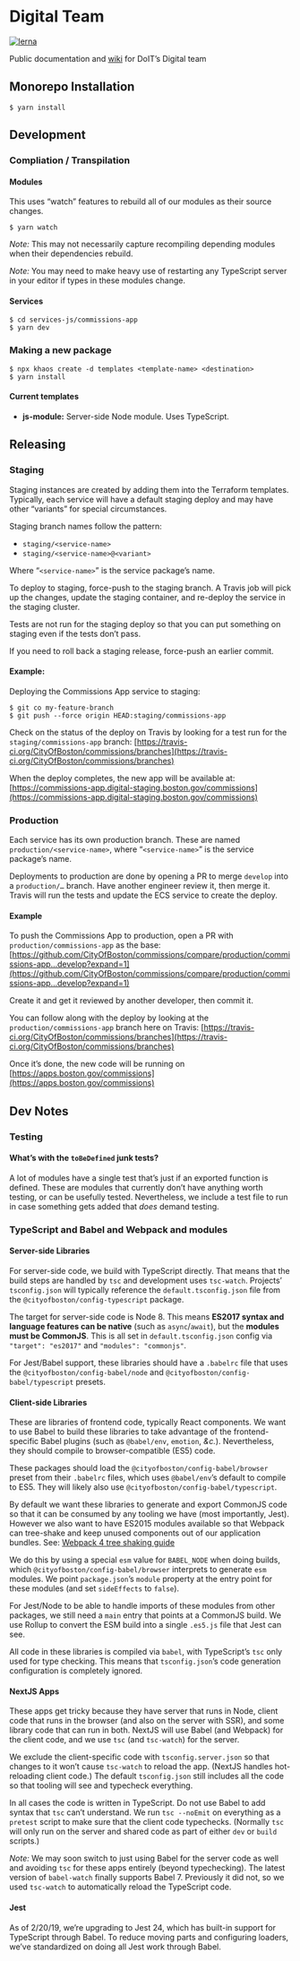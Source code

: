 # Digital Team

[![lerna](https://img.shields.io/badge/maintained%20with-lerna-cc00ff.svg)](https://lernajs.io/)

Public documentation and [wiki](https://github.com/CityOfBoston/digital/wiki) for DoIT’s Digital team

## Monorepo Installation

```
$ yarn install
```

## Development

### Compliation / Transpilation

#### Modules

This uses “watch” features to rebuild all of our modules as their source
changes.

```
$ yarn watch
```

_Note:_ This may not necessarily capture recompiling depending modules when
their dependencies rebuild.

_Note:_ You may need to make heavy use of restarting any TypeScript server in
your editor if types in these modules change.


#### Services

```
$ cd services-js/commissions-app
$ yarn dev
```

### Making a new package

```
$ npx khaos create -d templates <template-name> <destination>
$ yarn install
```

#### Current templates

 * **js-module:** Server-side Node module. Uses TypeScript.


## Releasing

### Staging

Staging instances are created by adding them into the Terraform templates.
Typically, each service will have a default staging deploy and may have other
“variants” for special circumstances.

Staging branch names follow the pattern:
 * `staging/<service-name>`
 * `staging/<service-name>@<variant>`

Where “`<service-name>`” is the service package’s name.

To deploy to staging, force-push to the staging branch. A Travis job will pick
up the changes, update the staging container, and re-deploy the service in the
staging cluster.

Tests are not run for the staging deploy so that you can put something on
staging even if the tests don’t pass.

If you need to roll back a staging release, force-push an earlier commit.

#### Example:

Deploying the Commissions App service to staging:

```
$ git co my-feature-branch
$ git push --force origin HEAD:staging/commissions-app
```

Check on the status of the deploy on Travis by looking for a test run for the
`staging/commissions-app` branch:
[https://travis-ci.org/CityOfBoston/commissions/branches](https://travis-ci.org/CityOfBoston/commissions/branches)

When the deploy completes, the new app will be available at:
[https://commissions-app.digital-staging.boston.gov/commissions](https://commissions-app.digital-staging.boston.gov/commissions)

### Production

Each service has its own production branch. These are named
`production/<service-name>`, where “`<service-name>`” is the service package’s
name.

Deployments to production are done by opening a PR to merge `develop` into a
`production/…` branch. Have another engineer review it, then merge it. Travis
will run the tests and update the ECS service to create the deploy.

#### Example

To push the Commissions App to production, open a PR with
`production/commissions-app` as the base:
[https://github.com/CityOfBoston/commissions/compare/production/commissions-app...develop?expand=1](https://github.com/CityOfBoston/commissions/compare/production/commissions-app...develop?expand=1)

Create it and get it reviewed by another developer, then commit it.

You can follow along with the deploy by looking at the
`production/commissions-app` branch here on Travis:
[https://travis-ci.org/CityOfBoston/commissions/branches](https://travis-ci.org/CityOfBoston/commissions/branches)

Once it’s done, the new code will be running on [https://apps.boston.gov/commissions](https://apps.boston.gov/commissions)

## Dev Notes

### Testing

#### What’s with the `toBeDefined` junk tests?

A lot of modules have a single test that’s just if an exported function is
defined. These are modules that currently don’t have anything worth testing, or
can be usefully tested. Nevertheless, we include a test file to run in case
something gets added that _does_ demand testing.

### TypeScript and Babel and Webpack and modules

#### Server-side Libraries

For server-side code, we build with TypeScript directly. That means that the
build steps are handled by `tsc` and development uses `tsc-watch`. Projects’
`tsconfig.json` will typically reference the `default.tsconfig.json` file from
the `@cityofboston/config-typescript` package.

The target for server-side code is Node 8. This means **ES2017 syntax and
language features can be native** (such as `async`/`await`), but the **modules
must be CommonJS**. This is all set in `default.tsconfig.json` config via
`"target": "es2017"` and `"modules": "commonjs"`.

For Jest/Babel support, these libraries should have a `.babelrc` file that uses
the `@cityofboston/config-babel/node` and
`@cityofboston/config-babel/typescript` presets.

#### Client-side Libraries

These are libraries of frontend code, typically React components. We want to use
Babel to build these libraries to take advantage of the frontend-specific Babel
plugins (such as `@babel/env`, `emotion`, _&c._). Nevertheless, they should
compile to browser-compatible (ES5) code.

These packages should load the `@cityofboston/config-babel/browser` preset from
their `.babelrc` files, which uses `@babel/env`’s default to compile to ES5.
They will likely also use `@cityofboston/config-babel/typescript`.

By default we want these libraries to generate and export CommonJS code so that
it can be consumed by any tooling we have (most importantly, Jest). However we
also want to have ES2015 modules available so that Webpack can tree-shake and
keep unused components out of our application bundles. See: [Webpack 4 tree
shaking guide](https://webpack.js.org/guides/tree-shaking/)

We do this by using a special `esm` value for `BABEL_NODE` when doing builds,
which `@cityofboston/config-babel/browser` interprets to generate `esm` modules.
We point `package.json`’s `module` property at the entry point for these modules
(and set `sideEffects` to `false`).

For Jest/Node to be able to handle imports of these modules from other packages,
we still need a `main` entry that points at a CommonJS build. We use Rollup to
convert the ESM build into a single `.es5.js` file that Jest can see.

All code in these libraries is compiled via `babel`, with TypeScript’s `tsc`
only used for type checking. This means that `tsconfig.json`’s code generation
configuration is completely ignored.

#### NextJS Apps

These apps get tricky because they have server that runs in Node, client code
that runs in the browser (and also on the server with SSR), and some library
code that can run in both. NextJS will use Babel (and Webpack) for the client
code, and we use `tsc` (and `tsc-watch`) for the server.

We exclude the client-specific code with `tsconfig.server.json` so that changes
to it won’t cause `tsc-watch` to reload the app. (NextJS handles hot-reloading
client code.) The default `tsconfig.json` still includes all the code so that
tooling will see and typecheck everything.

In all cases the code is written in TypeScript. Do not use Babel to add syntax
that `tsc` can’t understand. We run `tsc --noEmit` on everything as a `pretest`
script to make sure that the client code typechecks. (Normally `tsc` will only
run on the server and shared code as part of either `dev` or `build` scripts.)

_Note:_ We may soon switch to just using Babel for the server code as well and
avoiding `tsc` for these apps entirely (beyond typechecking). The latest version
of `babel-watch` finally supports Babel 7. Previously it did not, so we used
`tsc-watch` to automatically reload the TypeScript code.

#### Jest

As of 2/20/19, we’re upgrading to Jest 24, which has built-in support for
TypeScript through Babel. To reduce moving parts and configuring loaders, we’ve
standardized on doing all Jest work through Babel.
